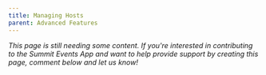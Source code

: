 ```yaml
---
title: Managing Hosts
parent: Advanced Features
---
```



*This page is still needing some content. If you're interested in contributing to the Summit Events App and want to help provide support by creating this page, comment below and let us know!*
